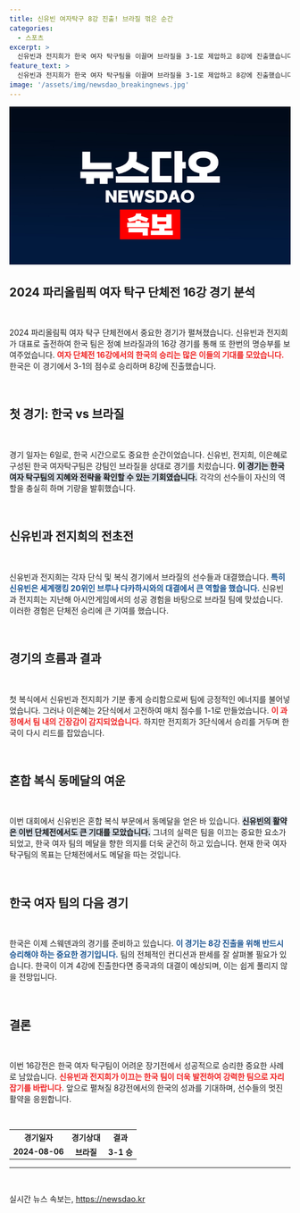 ```yaml
---
title: 신유빈 여자탁구 8강 진출! 브라질 꺾은 순간
categories:
  - 스포츠
excerpt: >
  신유빈과 전지희가 한국 여자 탁구팀을 이끌며 브라질을 3-1로 제압하고 8강에 진출했습니다. 올림픽 메달의 꿈을 다시 키운 이들이 스웨덴과의 격돌에서 어떤 성과를 낼지 주목됩니다!
feature_text: >
  신유빈과 전지희가 한국 여자 탁구팀을 이끌며 브라질을 3-1로 제압하고 8강에 진출했습니다. 올림픽 메달의 꿈을 다시 키운 이들이 스웨덴과의 격돌에서 어떤 성과를 낼지 주목됩니다!
image: '/assets/img/newsdao_breakingnews.jpg'
---
```


<p><img src="/assets/img/newsdao_breakingnews.jpg" alt="ontimetimes 속보" /></p>

<h2 data-ke-size="size26">2024 파리올림픽 여자 탁구 단체전 16강 경기 분석</h2>

<p data-ke-size="size16">&nbsp;</p>

<p>2024 파리올림픽 여자 탁구 단체전에서 중요한 경기가 펼쳐졌습니다. 신유빈과 전지희가 대표로 출전하여 한국 팀은 정예 브라질과의 16강 경기를 통해 또 한번의 명승부를 보여주었습니다. <b><span style="color: #ee2323;">여자 단체전 16강에서의 한국의 승리는 많은 이들의 기대를 모았습니다.</span></b> 한국은 이 경기에서 3-1의 점수로 승리하며 8강에 진출했습니다.</p>

<p data-ke-size="size16">&nbsp;</p>

<h2 data-ke-size="size26">첫 경기: 한국 vs 브라질</h2>

<p data-ke-size="size16">&nbsp;</p>

<p>경기 일자는 6일로, 한국 시간으로도 중요한 순간이었습니다. 신유빈, 전지희, 이은혜로 구성된 한국 여자탁구팀은 강팀인 브라질을 상대로 경기를 치렀습니다. <b><span style="background-color: #21538527;">이 경기는 한국 여자 탁구팀의 지혜와 전략을 확인할 수 있는 기회였습니다.</span></b> 각각의 선수들이 자신의 역할을 충실히 하며 기량을 발휘했습니다.</p>

<p data-ke-size="size16">&nbsp;</p>

<h2 data-ke-size="size26">신유빈과 전지희의 전초전</h2>

<p data-ke-size="size16">&nbsp;</p>

<p>신유빈과 전지희는 각자 단식 및 복식 경기에서 브라질의 선수들과 대결했습니다. <b><span style="color: #1a5490;">특히 신유빈은 세계랭킹 20위인 브루나 다카하시와의 대결에서 큰 역할을 했습니다.</span></b> 신유빈과 전지희는 지난해 아시안게임에서의 성공 경험을 바탕으로 브라질 팀에 맞섰습니다. 이러한 경험은 단체전 승리에 큰 기여를 했습니다.</p>

<p data-ke-size="size16">&nbsp;</p>

<h2 data-ke-size="size26">경기의 흐름과 결과</h2>

<p data-ke-size="size16">&nbsp;</p>

<p>첫 복식에서 신유빈과 전지희가 기분 좋게 승리함으로써 팀에 긍정적인 에너지를 불어넣었습니다. 그러나 이은혜는 2단식에서 고전하여 매치 점수를 1-1로 만들었습니다. <b><span style="color: #ee2323;">이 과정에서 팀 내의 긴장감이 감지되었습니다.</span></b> 하지만 전지희가 3단식에서 승리를 거두며 한국이 다시 리드를 잡았습니다. </p>

<p data-ke-size="size16">&nbsp;</p>

<h2 data-ke-size="size26">혼합 복식 동메달의 여운</h2>

<p data-ke-size="size16">&nbsp;</p>

<p>이번 대회에서 신유빈은 혼합 복식 부문에서 동메달을 얻은 바 있습니다. <b><span style="background-color: #21538527;">신유빈의 활약은 이번 단체전에서도 큰 기대를 모았습니다.</span></b> 그녀의 실력은 팀을 이끄는 중요한 요소가 되었고, 한국 여자 팀의 메달을 향한 의지를 더욱 굳건히 하고 있습니다. 현재 한국 여자 탁구팀의 목표는 단체전에서도 메달을 따는 것입니다.</p>

<p data-ke-size="size16">&nbsp;</p>

<h2 data-ke-size="size26">한국 여자 팀의 다음 경기</h2>

<p data-ke-size="size16">&nbsp;</p>

<p>한국은 이제 스웨덴과의 경기를 준비하고 있습니다. <b><span style="color: #1a5490;">이 경기는 8강 진출을 위해 반드시 승리해야 하는 중요한 경기입니다.</span></b> 팀의 전체적인 컨디션과 판세를 잘 살펴볼 필요가 있습니다. 한국이 이겨 4강에 진출한다면 중국과의 대결이 예상되며, 이는 쉽게 풀리지 않을 전망입니다.</p>

<p data-ke-size="size16">&nbsp;</p>

<h2 data-ke-size="size26">결론</h2>

<p data-ke-size="size16">&nbsp;</p>

<p>이번 16강전은 한국 여자 탁구팀이 어려운 장기전에서 성공적으로 승리한 중요한 사례로 남았습니다. <b><span style="color: #ee2323;">신유빈과 전지희가 이끄는 한국 팀이 더욱 발전하여 강력한 팀으로 자리 잡기를 바랍니다.</span></b> 앞으로 펼쳐질 8강전에서의 한국의 성과를 기대하며, 선수들의 멋진 활약을 응원합니다.</p>

<p data-ke-size="size16">&nbsp;</p>

<table style="border-collapse: collapse; width: 100%;">
  <tr>
    <th style="text-align: center; height: 17px;">경기일자</th>
    <th style="text-align: center; height: 17px;">경기상대</th>
    <th style="text-align: center; height: 17px;">결과</th>
  </tr>
  <tr>
    <td style="text-align: center; height: 17px;"><b>2024-08-06</b></td>
    <td style="text-align: center; height: 17px;"><b>브라질</b></td>
    <td style="text-align: center; height: 17px;"><b>3-1 승</b></td>
  </tr>
</table>

<hr /> 

<p data-ke-size="size16">&nbsp;</p>
실시간 뉴스 속보는, <a href="https://newsdao.kr" rel="dofollow">https://newsdao.kr</a>


